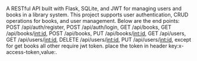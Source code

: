 A RESTful API built with Flask, SQLite, and JWT for managing users and books in a library system. This project supports user authentication, CRUD operations for books, and user management.
Below are the end points:
POST /api/auth/register,
POST /api/auth/login,
GET /api/books,
GET /api/books/<int:id>,
POST /api/books,
PUT /api/books/<int:id>,
GET /api/users,
GET /api/users/<int:id>,
DELETE /api/users/<int:id>,
PUT /api/users/<int:id>,
except for get books all other require jwt token.
place the token in header key:x-access-token,value:<token>.
